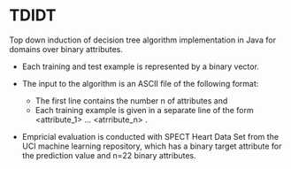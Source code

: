# TDIDT
Top down induction of decision tree algorithm implementation in Java for domains over binary attributes.

- Each training and test example is represented by a binary vector. 

- The input to the algorithm is an ASCII file of the following format:
  * The first line contains the number n of attributes and
  * Each training example is given in a separate line of the form <attribute_1> ... <atrribute_n>  <prediction>.
 
- Empricial evaluation is conducted with SPECT Heart Data Set from the UCI machine learning repository, which has a binary target attribute for the prediction value and n=22 binary attributes.

